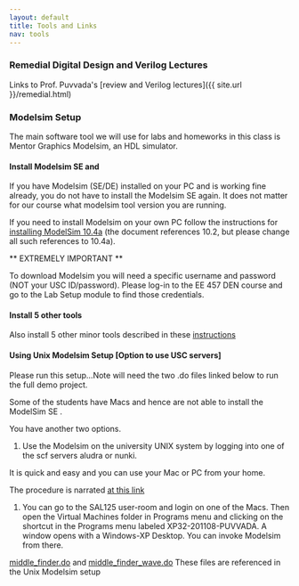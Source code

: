```yaml
---
layout: default
title: Tools and Links
nav: tools
---
```


### Remedial Digital Design and Verilog Lectures
Links to Prof. Puvvada's [review and Verilog lectures]({{ site.url }}/remedial.html)

### Modelsim Setup

The main software tool we will use for labs and homeworks in this class is Mentor Graphics Modelsim, an HDL simulator.
 
#### Install Modelsim SE and 
If you have Modelsim (SE/DE) installed on your PC and is working fine already, you do not have to install the Modelsim SE again. It does not matter for our course what modelsim tool version you are running. 

If you need to install Modelsim on your own PC follow the instructions for [installing ModelSim 10.4a]( {{site.url}}/docs/ModelSim_SE_10_2_Installation_by_USC_students.pdf) (the document references 10.2, but please change all such references to 10.4a).

** EXTREMELY IMPORTANT **

To download Modelsim you will need a specific username and password (NOT your USC ID/password).  Please log-in to the EE 457 DEN course and go to the Lab Setup module to find those credentials.

#### Install 5 other tools 

Also install 5 other minor tools described in these [instructions](http://www-classes.usc.edu/engr/ee-s/457/ee457_tools/EE457_README_first.pdf)

#### Using Unix Modelsim Setup [Option to use USC servers]
Please run this setup...Note will need the two .do files linked below to run the full demo project.

Some of the students have Macs and hence are not able to install the ModelSim SE .

You have another two options. 

1. Use the Modelsim on the university UNIX system by logging into one of the scf servers aludra or nunki.

It is quick and easy and you can use your Mac or PC from your home.

The procedure is narrated [at this link](
http://www-classes.usc.edu/engr/ee-s/457/ee457_Verilog/ee457_unix_modelsim_setup_and_testing.pdf)

1. You can go to the SAL125 user-room and login on one of the Macs.
Then open the Virtual Machines folder in Programs menu and clicking on 
the shortcut in the Programs menu labeled XP32-201108-PUVVADA.
A window opens with a Windows-XP Desktop. You can invoke Modelsim from there.

[middle_finder.do](http://ee.usc.edu/~redekopp/ee457/middle_finder.do) and [middle_finder_wave.do](http://ee.usc.edu/~redekopp/ee457/middle_finder_wave.do)
These files are referenced in the Unix Modelsim setup


